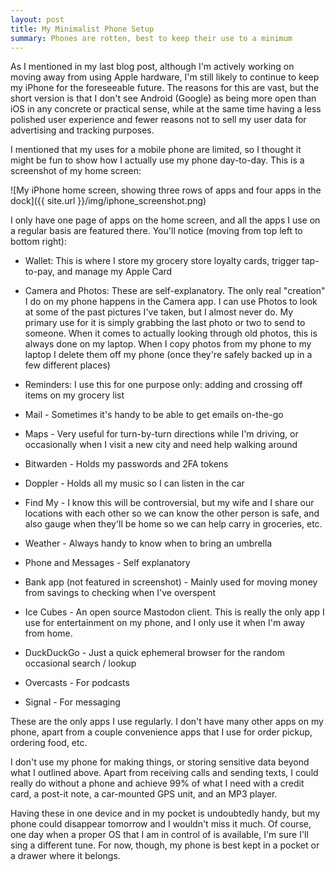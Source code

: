 ```yaml
---
layout: post
title: My Minimalist Phone Setup
summary: Phones are rotten, best to keep their use to a minimum
---
```


As I mentioned in my last blog post, although I'm actively working on moving away from using Apple hardware, I'm still likely to continue to keep my iPhone for the foreseeable future. The reasons for this are vast, but the short version is that I don't see Android (Google) as being more open than iOS in any concrete or practical sense, while at the same time having a less polished user experience and fewer reasons not to sell my user data for advertising and tracking purposes.

I mentioned that my uses for a mobile phone are limited, so I thought it might be fun to show how I actually use my phone day-to-day. This is a screenshot of my home screen:

![My iPhone home screen, showing three rows of apps and four apps in the dock]({{ site.url }}/img/iphone_screenshot.png)

I only have one page of apps on the home screen, and all the apps I use on a regular basis are featured there. You'll notice (moving from top left to bottom right):

* Wallet: This is where I store my grocery store loyalty cards, trigger tap-to-pay, and manage my Apple Card

* Camera and Photos: These are self-explanatory. The only real "creation" I do on my phone happens in the Camera app. I can use Photos to look at some of the past pictures I've taken, but I almost never do. My primary use for it is simply grabbing the last photo or two to send to someone. When it comes to actually looking through old photos, this is always done on my laptop. When I copy photos from my phone to my laptop I delete them off my phone (once they're safely backed up in a few different places)

* Reminders: I use this for one purpose only: adding and crossing off items on my grocery list

* Mail - Sometimes it's handy to be able to get emails on-the-go

* Maps - Very useful for turn-by-turn directions while I'm driving, or occasionally when I visit a new city and need help walking around

* Bitwarden - Holds my passwords and 2FA tokens

* Doppler - Holds all my music so I can listen in the car

* Find My - I know this will be controversial, but my wife and I share our locations with each other so we can know the other person is safe, and also gauge when they'll be home so we can help carry in groceries, etc.

* Weather - Always handy to know when to bring an umbrella

* Phone and Messages - Self explanatory

* Bank app (not featured in screenshot) - Mainly used for moving money from savings to checking when I've overspent

* Ice Cubes - An open source Mastodon client. This is really the only app I use for entertainment on my phone, and I only use it when I'm away from home.

* DuckDuckGo - Just a quick ephemeral browser for the random occasional search / lookup

* Overcasts - For podcasts

* Signal - For messaging


These are the only apps I use regularly. I don't have many other apps on my phone, apart from a couple convenience apps that I use for order pickup, ordering food, etc.

I don't use my phone for making things, or storing sensitive data beyond what I outlined above. Apart from receiving calls and sending texts, I could really do without a phone and achieve 99% of what I need with a credit card, a post-it note, a car-mounted GPS unit, and an MP3 player.

Having these in one device and in my pocket is undoubtedly handy, but my phone could disappear tomorrow and I wouldn't miss it much. Of course, one day when a proper OS that I am in control of is available, I'm sure I'll sing a different tune. For now, though, my phone is best kept in a pocket or a drawer where it belongs.
